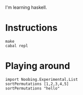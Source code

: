 I'm learning haskell.

Instructions
============

```
make
cabal repl
```


Playing around
==============

```
import Noobing.Experimental.List
sortPermutations [1,2,3,4,5]
sortPermutations "hello"
```
